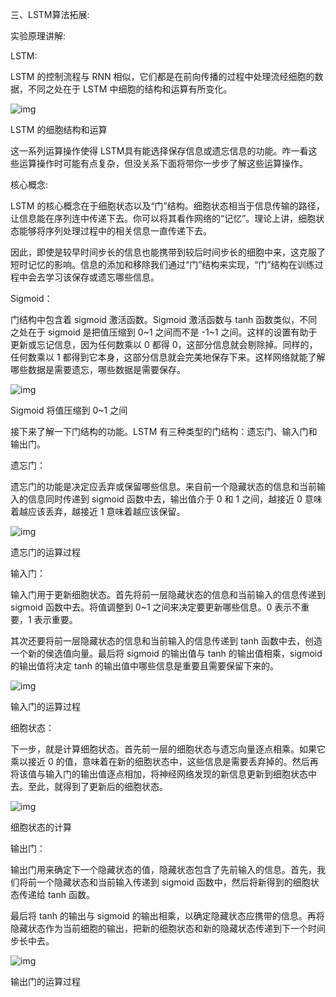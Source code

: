 三、LSTM算法拓展:

实验原理讲解:

LSTM:



LSTM 的控制流程与 RNN 相似，它们都是在前向传播的过程中处理流经细胞的数据，不同之处在于 LSTM 中细胞的结构和运算有所变化。



![img](https://ss.csdn.net/p?https://mmbiz.qpic.cn/mmbiz_png/BnSNEaficFAb1h6NCo05atBXvdu7Q8PibphuFVzUdDe1fiaRE2DsoOic94MyicU5tHGtIZCFW4J8O0EQ3jg79XicMUtQ/640?wx_fmt=png)

LSTM 的细胞结构和运算



这一系列运算操作使得 LSTM具有能选择保存信息或遗忘信息的功能。咋一看这些运算操作时可能有点复杂，但没关系下面将带你一步步了解这些运算操作。



核心概念:



LSTM 的核心概念在于细胞状态以及“门”结构。细胞状态相当于信息传输的路径，让信息能在序列连中传递下去。你可以将其看作网络的“记忆”。理论上讲，细胞状态能够将序列处理过程中的相关信息一直传递下去。



因此，即使是较早时间步长的信息也能携带到较后时间步长的细胞中来，这克服了短时记忆的影响。信息的添加和移除我们通过“门”结构来实现，“门”结构在训练过程中会去学习该保存或遗忘哪些信息。



Sigmoid：



门结构中包含着 sigmoid 激活函数。Sigmoid 激活函数与 tanh 函数类似，不同之处在于 sigmoid 是把值压缩到 0~1 之间而不是 -1~1 之间。这样的设置有助于更新或忘记信息，因为任何数乘以 0 都得 0，这部分信息就会剔除掉。同样的，任何数乘以 1 都得到它本身，这部分信息就会完美地保存下来。这样网络就能了解哪些数据是需要遗忘，哪些数据是需要保存。



![img](https://ss.csdn.net/p?https://mmbiz.qpic.cn/mmbiz_gif/BnSNEaficFAb1h6NCo05atBXvdu7Q8Pibpb150JKZMhIL5F7alYwsrYfKx72WicmDkdzQ5S6nRomo0DPWBwkB2dlQ/640?wx_fmt=gif)

Sigmoid 将值压缩到 0~1 之间



接下来了解一下门结构的功能。LSTM 有三种类型的门结构：遗忘门、输入门和输出门。



遗忘门：



遗忘门的功能是决定应丢弃或保留哪些信息。来自前一个隐藏状态的信息和当前输入的信息同时传递到 sigmoid 函数中去，输出值介于 0 和 1 之间，越接近 0 意味着越应该丢弃，越接近 1 意味着越应该保留。



![img](https://ss.csdn.net/p?https://mmbiz.qpic.cn/mmbiz_gif/BnSNEaficFAb1h6NCo05atBXvdu7Q8PibpmDGVicLxUDdUbXlRayNoMS6TSwlPNBamo5TuZPKZZET7hgfXPbWgZPg/640?wx_fmt=gif)

遗忘门的运算过程



输入门：



输入门用于更新细胞状态。首先将前一层隐藏状态的信息和当前输入的信息传递到 sigmoid 函数中去。将值调整到 0~1 之间来决定要更新哪些信息。0 表示不重要，1 表示重要。



其次还要将前一层隐藏状态的信息和当前输入的信息传递到 tanh 函数中去，创造一个新的侯选值向量。最后将 sigmoid 的输出值与 tanh 的输出值相乘，sigmoid 的输出值将决定 tanh 的输出值中哪些信息是重要且需要保留下来的。



![img](https://ss.csdn.net/p?https://mmbiz.qpic.cn/mmbiz_gif/BnSNEaficFAb1h6NCo05atBXvdu7Q8PibptMibLu41FZ8MibYStbhH6YOw2QDS3OcnZbkY6JDkvperguweVwR1TviaA/640?wx_fmt=gif)

输入门的运算过程



细胞状态：



下一步，就是计算细胞状态。首先前一层的细胞状态与遗忘向量逐点相乘。如果它乘以接近 0 的值，意味着在新的细胞状态中，这些信息是需要丢弃掉的。然后再将该值与输入门的输出值逐点相加，将神经网络发现的新信息更新到细胞状态中去。至此，就得到了更新后的细胞状态。



![img](https://ss.csdn.net/p?https://mmbiz.qpic.cn/mmbiz_gif/BnSNEaficFAb1h6NCo05atBXvdu7Q8PibpseuYuxGJ27Xcxp1EIuYLichXiaQTk7dnp5MV86PiabHxQLP9QbPhyFdBA/640?wx_fmt=gif)

细胞状态的计算



输出门：



输出门用来确定下一个隐藏状态的值，隐藏状态包含了先前输入的信息。首先，我们将前一个隐藏状态和当前输入传递到 sigmoid 函数中，然后将新得到的细胞状态传递给 tanh 函数。



最后将 tanh 的输出与 sigmoid 的输出相乘，以确定隐藏状态应携带的信息。再将隐藏状态作为当前细胞的输出，把新的细胞状态和新的隐藏状态传递到下一个时间步长中去。



![img](https://ss.csdn.net/p?https://mmbiz.qpic.cn/mmbiz_gif/BnSNEaficFAb1h6NCo05atBXvdu7Q8PibpIoYhCNTzuaS4XcPosgoW6owdgEePRbnnAo5Zicibc2WZUqCKGDibdqQvw/640?wx_fmt=gif)

 输出门的运算过程



